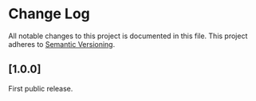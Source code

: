# Change Log

All notable changes to this project is documented in this file.
This project adheres to [Semantic Versioning](http://semver.org/).

## [1.0.0]

First public release.